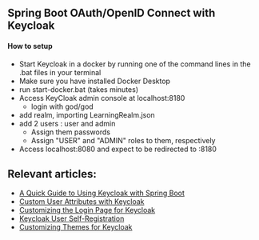 ## Spring Boot OAuth/OpenID Connect with Keycloak

#### How to setup
- Start Keycloak in a docker by running one of the command lines in the .bat files in your terminal
- Make sure you have installed Docker Desktop
- run start-docker.bat  (takes minutes)
- Access KeyCloak admin console at localhost:8180
  - login with god/god
- add realm, importing LearningRealm.json
- add 2 users : user and admin
  - Assign them passwords
  - Assign "USER" and "ADMIN" roles to them, respectively
- Access localhost:8080 and expect to be redirected to :8180













## Relevant articles:
- [A Quick Guide to Using Keycloak with Spring Boot](https://www.baeldung.com/spring-boot-keycloak)
- [Custom User Attributes with Keycloak](https://www.baeldung.com/keycloak-custom-user-attributes)
- [Customizing the Login Page for Keycloak](https://www.baeldung.com/keycloak-custom-login-page)
- [Keycloak User Self-Registration](https://www.baeldung.com/keycloak-user-registration)
- [Customizing Themes for Keycloak](https://www.baeldung.com/spring-keycloak-custom-themes)


